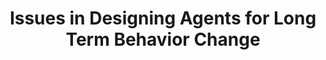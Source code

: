 ---
name: "Issues In Designing Agents"
title: "Issues in Designing Agents for Long Term Behavior Change"
project: null
event: "CHI'09 Workshop on Engagement by Design."
authors:
- name: "Bickmore, T."
- name: "Schulman, D."
- name: "Sidner, C."
year: 2009
resources:
- name: "CHI09 ebd"
  src: "CHI09.ebd.pdf"
external_url: null
draft: false 
headless: true
headless: true
---